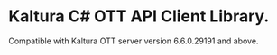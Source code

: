 # Kaltura C# OTT API Client Library.
Compatible with Kaltura OTT server version 6.6.0.29191 and above.
